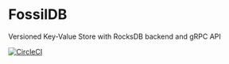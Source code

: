 # FossilDB

Versioned Key-Value Store with RocksDB backend and gRPC API

[![CircleCI](https://circleci.com/gh/scalableminds/fossildb.svg?style=svg&circle-token=89b8341a216f2ce9e8f40c913b45196b3694347a)](https://circleci.com/gh/scalableminds/fossildb)

